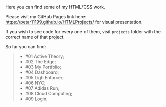 Here you can find some of my HTML/CSS work.

Please visit my GitHub Pages link here: https://petar11199.github.io/HTMLProjects/ for visual presentation.

If you wish to see code for every one of them, visit `projects` folder with the correct name of that project.

So far you can find:

> - #01 Active Theory; 
> - #02 The Edge;
> - #03 My Portfolio; 
> - #04 Dashboard;
> - #05 Ligh Enforcer; 
> - #06 NYC;
> - #07 Adidas Run; 
> - #08 Cloud Computing;
> - #09 Login;

